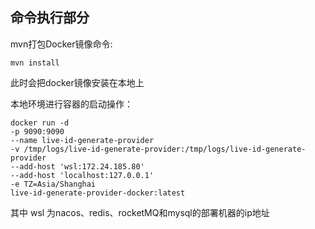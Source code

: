 ## 命令执行部分
mvn打包Docker镜像命令:
```shell
mvn install
```
此时会把docker镜像安装在本地上

本地环境进行容器的启动操作：
```shell
docker run -d
-p 9090:9090 
--name live-id-generate-provider
-v /tmp/logs/live-id-generate-provider:/tmp/logs/live-id-generate-provider
--add-host 'wsl:172.24.185.80'
--add-host 'localhost:127.0.0.1'
-e TZ=Asia/Shanghai
live-id-generate-provider-docker:latest
```
其中 wsl 为nacos、redis、rocketMQ和mysql的部署机器的ip地址
